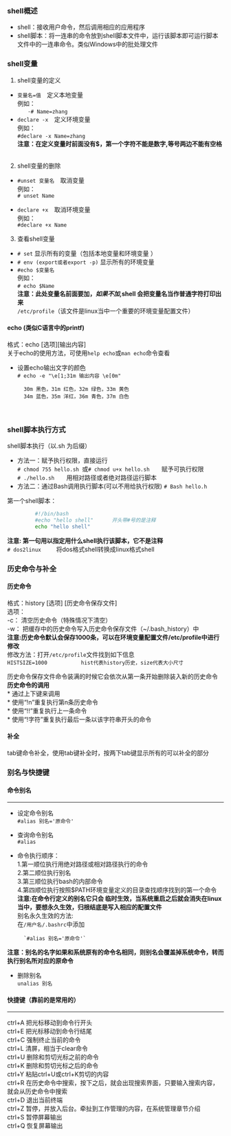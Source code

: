 ### shell概述  
* shell：接收用户命令，然后调用相应的应用程序   
* shell脚本：将一连串的命令放到shell脚本文件中，运行该脚本即可运行脚本文件中的一连串命令。类似Windows中的批处理文件


### shell变量               
1. shell变量的定义    
* `变量名=值`　定义本地变量  
例如：  
        `·# Name=zhang`  
* `declare -x`　定义环境变量  
例如：  
        `#declare -x Name=zhang`     
**注意：在定义变量时前面没有$，第一个字符不能是数字,等号两边不能有空格**   

2. shell变量的删除    
* `#unset 变量名`　取消变量   
例如：  
        `# unset Name`

* `declare +x`　取消环境变量  
例如：  
        `#declare +x Name`

3. 查看shell变量  
* `# set` 显示所有的变量（包括本地变量和环境变量 ）  
* `# env (export或者export -p)`  显示所有的环境变量  
* `#echo $变量名`  
例如：  
        `# echo $Name`   
**注意：此处变量名前面要加$，如果不加$,shell 会把变量名当作普通字符打印出来**  
`/etc/profile`（该文件是linux当中一个重要的环境变量配置文件）

#### echo (类似C语言中的printf)    
格式：echo [选项][输出内容]  
关于echo的使用方法，可使用`help echo`或`man echo`命令查看  
* 设置echo输出文字的颜色  
`# echo -e "\e[1;31m 输出内容 \e[0m"` 

        30m 黑色，31m 红色，32m 绿色，33m 黄色  
        34m 蓝色，35m 洋红，36m 青色，37m 白色  

     　　　  
        
### shell脚本执行方式 
shell脚本执行（以.sh 为后缀）
* 方法一：赋予执行权限，直接运行  
        `# chmod 755 hello.sh `或`# chmod u+x hello.sh`　　赋予可执行权限  
        `# ./hello.sh`　　用相对路径或者绝对路径运行脚本   
* 方法二：通过Bash调用执行脚本(可以不用给执行权限)
        `# Bash hello.h`
                
第一个shell脚本：
```bash
         #!/bin/bash     
         #echo "hello shell"      开头带#号的是注释 
         echo "hello shell" 
```

**注意: 第一句用以指定用什么shell执行该脚本，它不是注释**                      
`# dos2linux `　　将dos格式shell转换成linux格式shell

### 历史命令与补全
#### 历史命令  
格式：history [选项] [历史命令保存文件]  
选项：  
-c：   清空历史命令（特殊情况下清空）  
-w：  把缓存中的历史命令写入历史命令保存文件（~/.bash_history）中         
**注意:历史命令默认会保存1000条，可以在环境变量配置文件/etc/profile中进行修改**  
修改方法：打开`/etc/profile`文件找到如下信息  
        `HISTSIZE=1000           hist代表history历史，size代表大小尺寸`  
        
历史命令保存文件命令装满的时候它会依次从第一条开始删除装入新的历史命令           
**历史命令的调用**   
        * 通过上下键来调用  
        * 使用“!n”重复执行第n条历史命令  
        * 使用“!!”重复执行上一条命令  
        * 使用“!字符”重复执行最后一条以该字符串开头的命令  

#### 补全  
tab键命令补全，使用tab键补全时，按两下tab键显示所有的可以补全的部分    

### 别名与快捷键

#### 命令别名
____________
* 设定命令别名  
        `#alias 别名='原命令'`  

* 查询命令别名  
        `#alias` 

* 命令执行顺序：  
        1.第一顺位执行用绝对路径或相对路径执行的命令  
        2.第二顺位执行别名  
        3.第三顺位执行bash的内部命令  
        4.第四顺位执行按照$PATH环境变量定义的目录查找顺序找到的第一个命令  
**注意:在命令行定义的别名它只会 临时生效，当系统重启之后就会消失在linux当中，要想永久生效，归根结底是写入相应的配置文件**  
别名永久生效的方法:  
在`/用户名/.bashrc`中添加

        `#alias 别名='原命令'`  
        
**注意：别名的名字如果和系统原有的命令名相同，则别名会覆盖掉系统命令，转而执行别名所对应的原命令**

* 删除别名    
        `unalias 别名`

#### 快捷键（靠前的是常用的）
___________________________
ctrl+A          把光标移动到命令行开头  
ctrl+E          把光标移动到命令行结尾  
ctrl+C          强制终止当前的命令  
ctrl+L          清屏，相当于clear命令  
ctrl+U          删除和剪切光标之前的命令  
ctrl+K          删除和剪切光标之后的命令  
ctrl+Y          粘贴ctrl+U或ctrl+K剪切的内容  
ctrl+R         在历史命令中搜索，按下之后，就会出现搜索界面，只要输入搜索内容，就会从历史命令中搜索  
ctrl+D         退出当前终端  
ctrl+Z         暂停，并放入后台。牵扯到工作管理的内容，在系统管理章节介绍  
ctrl+S         暂停屏幕输出  
ctrl+Q         恢复屏幕输出  



